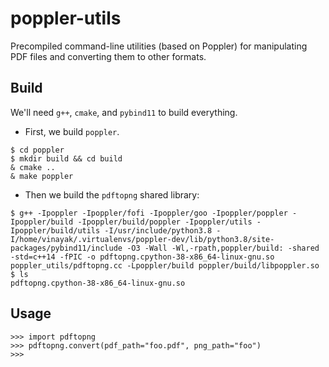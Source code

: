 # poppler-utils

Precompiled command-line utilities (based on Poppler) for manipulating PDF files and converting them to other formats.

## Build

We'll need `g++`, `cmake`, and `pybind11` to build everything.

- First, we build `poppler`.

```
$ cd poppler
$ mkdir build && cd build
& cmake ..
& make poppler
```

- Then we build the `pdftopng` shared library:

```
$ g++ -Ipoppler -Ipoppler/fofi -Ipoppler/goo -Ipoppler/poppler -Ipoppler/build -Ipoppler/build/poppler -Ipoppler/utils -Ipoppler/build/utils -I/usr/include/python3.8 -I/home/vinayak/.virtualenvs/poppler-dev/lib/python3.8/site-packages/pybind11/include -O3 -Wall -Wl,-rpath,poppler/build: -shared -std=c++14 -fPIC -o pdftopng.cpython-38-x86_64-linux-gnu.so poppler_utils/pdftopng.cc -Lpoppler/build poppler/build/libpoppler.so
$ ls
pdftopng.cpython-38-x86_64-linux-gnu.so
```

## Usage

```
>>> import pdftopng
>>> pdftopng.convert(pdf_path="foo.pdf", png_path="foo")
>>>
```
